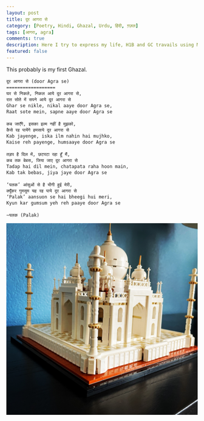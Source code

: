 ```yaml
---
layout: post
title: दूर आगरा से 
category: [Poetry, Hindi, Ghazal, Urdu, हिंदी, ग़ज़ल]
tags: [आगरा, agra]
comments: true
description: Here I try to express my life, H1B and GC travails using Mir's couplets.
featured: false
---
```


This probably is my first Ghazal.

    दूर आगरा से (door Agra se)
    ==================
    घर से निकले, निकल आये दूर आगरा से,
    रात सोते में सपने आये दूर आगरा से
    Ghar se nikle, nikal aaye door Agra se,
    Raat sote mein, sapne aaye door Agra se
    
    कब जाएँगे, इसका इल्म नहीं है मुझको,
    कैसे रह पायेंगे हमसाये दूर आगरा से
    Kab jayenge, iska ilm nahin hai mujhko,
    Kaise reh payenge, humsaaye door Agra se
    
    तड़प है दिल में, छटपटा रहा हूँ मैं,
    कब तक बेबस, जिया जाए दूर आगरा से
    Tadap hai dil mein, chatapata raha hoon main,
    Kab tak bebas, jiya jaye door Agra se
    
    ‘पलक’ आंसुओं से है भीगी हुई मेरी,
    क्यूँकर गुमसुम यह रह पाये दूर आगरा से
    ‘Palak’ aansuon se hai bheegi hui meri,
    Kyun kar gumsum yeh reh paaye door Agra se
    
    ~पलक (Palak)


![](../assets/images/taj-lego.jpeg)
